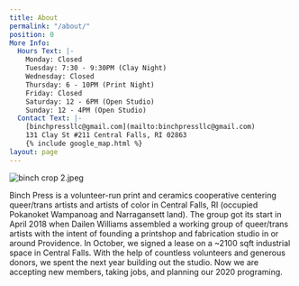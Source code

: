 ```yaml
---
title: About
permalink: "/about/"
position: 0
More Info:
  Hours Text: |-
    Monday: Closed
    Tuesday: 7:30 - 9:30PM (Clay Night)
    Wednesday: Closed
    Thursday: 6 - 10PM (Print Night)
    Friday: Closed
    Saturday: 12 - 6PM (Open Studio)
    Sunday: 12 - 4PM (Open Studio)
  Contact Text: |-
    [binchpressllc@gmail.com](mailto:binchpressllc@gmail.com)
    131 Clay St #211 Central Falls, RI 02863
    {% include google_map.html %}
layout: page
---
```


![binch crop 2.jpeg](/uploads/binch%20crop%202.jpeg)

Binch Press is a volunteer-run print and ceramics cooperative centering queer/trans artists and artists of color in Central Falls, RI (occupied Pokanoket Wampanoag and Narragansett land). The group got its start in April 2018 when Dailen Williams assembled a working group of queer/trans artists with the intent of founding a printshop and fabrication studio in or around Providence. In October, we signed a lease on a \~2100 sqft industrial space in Central Falls. With the help of countless volunteers and generous donors, we spent the next year building out the studio. Now we are accepting new members, taking jobs, and planning our 2020 programing.